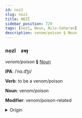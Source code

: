 ```yaml
---
id: nozî
slug: nozî
title: NOZÎ
sidebar_position: 729
tags: [nozî, Noun, Nilo-Saharan]
description: venom/poison § Noun
---
```


### nozî&emsp;<span kind="abugida">ƨⱴɟ</span>

*venom/poison* **§** [Noun](../../tags/Noun)

**IPA**: /ˈnɑ.d͡ʒi/

**Verb**: to be a venom/poison

**Noun**: venom/poison

**Modifier**: venom/poison-related

<details>
    <summary>Origin</summary>
    Songhay naaji [naːɟi]<br/>
    <em>Nilo-Saharan Language Family</em>
</details>